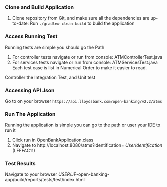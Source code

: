 ### Clone and Build Application
1. Clone repository from Git, and make sure all the dependencies are up-to-date:
Run `./gradlew clean build` to build the application

### Access Running Test
Running tests are simple you should go the Path 
   1. For controller tests navigate or run from console: ATMControllerTest.java
   2. For services tests navigate or run from console: ATMServicesTest.java
Each test case is list in Numerical Order to make it easier to read.

Controller the Integration Test, and Unit test


### Accessing API Json
Go to on your browser `https://api.lloydsbank.com/open-banking/v2.2/atms`

### Run The Application 
Running the application is simple you can go to the path or user your IDE to run it
1. Click run in OpenBankApplication.class 
2. Navigate to http://localhost:8080/atms?identification= $User Identification$ (LFFFAC11) 


### Test Results
Navigate to your browser $USER$/JF-open-banking-app/build/reports/tests/test/index.html
